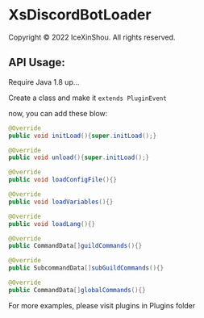 # XsDiscordBotLoader

Copyright © 2022 IceXinShou. All rights reserved.

## API Usage:

Require Java 1.8 up...

Create a class and make it `extends PluginEvent`

now, you can add these blow:

```java
@Override
public void initLoad(){super.initLoad();}

@Override
public void unload(){super.initLoad();}

@Override
public void loadConfigFile(){}

@Override
public void loadVariables(){}

@Override
public void loadLang(){}

@Override
public CommandData[]guildCommands(){}

@Override
public SubcommandData[]subGuildCommands(){}

@Override
public CommandData[]globalCommands(){}
```

For more examples, please visit plugins in Plugins folder 
